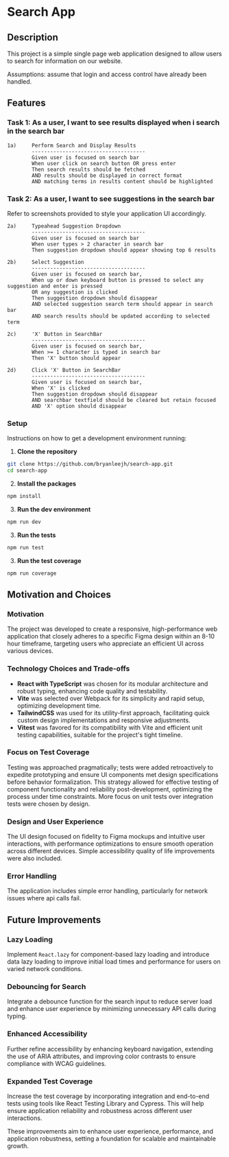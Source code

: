 # Search App

## Description

This project is a simple single page web application designed to allow users to search for information on our website.

Assumptions: assume that login and access control have already been handled.

## Features

### Task 1: As a user, I want to see results displayed when i search in the search bar

```
1a)     Perform Search and Display Results
        -------------------------------------
        Given user is focused on search bar
        When user click on search button OR press enter
        Then search results should be fetched
        AND results should be displayed in correct format
        AND matching terms in results content should be highlighted
```

### Task 2: As a user, I want to see suggestions in the search bar

Refer to screenshots provided to style your application UI accordingly.

```
2a)     Typeahead Suggestion Dropdown
        -------------------------------------
        Given user is focused on search bar
        When user types > 2 character in search bar
        Then suggestion dropdown should appear showing top 6 results
```

```
2b)     Select Suggestion
        -------------------------------------
        Given user is focused on search bar,
        When up or down keyboard button is pressed to select any suggestion and enter is pressed
        OR any suggestion is clicked
        Then suggestion dropdown should disappear
        AND selected suggestion search term should appear in search bar
        AND search results should be updated according to selected term
```

```
2c)     'X' Button in SearchBar
        -------------------------------------
        Given user is focused on search bar,
        When >= 1 character is typed in search bar
        Then 'X' button should appear
```

```
2d)     Click 'X' Button in SearchBar
        -------------------------------------
        Given user is focused on search bar,
        When 'X' is clicked
        Then suggestion dropdown should disappear
        AND searchbar textfield should be cleared but retain focused
        AND 'X' option should disappear
```

### Setup

Instructions on how to get a development environment running:

1. **Clone the repository**

```bash
git clone https://github.com/bryanleejh/search-app.git
cd search-app
```

2. **Install the packages**

```bash
npm install
```

3. **Run the dev environment**

```bash
npm run dev
```

3. **Run the tests**

```bash
npm run test
```

3. **Run the test coverage**

```bash
npm run coverage
```

## Motivation and Choices

### Motivation

The project was developed to create a responsive, high-performance web application that closely adheres to a specific Figma design within an 8-10 hour timeframe, targeting users who appreciate an efficient UI across various devices.

### Technology Choices and Trade-offs

- **React with TypeScript** was chosen for its modular architecture and robust typing, enhancing code quality and testability.
- **Vite** was selected over Webpack for its simplicity and rapid setup, optimizing development time.
- **TailwindCSS** was used for its utility-first approach, facilitating quick custom design implementations and responsive adjustments.
- **Vitest** was favored for its compatibility with Vite and efficient unit testing capabilities, suitable for the project's tight timeline.

### Focus on Test Coverage

Testing was approached pragmatically; tests were added retroactively to expedite prototyping and ensure UI components met design specifications before behavior formalization. This strategy allowed for effective testing of component functionality and reliability post-development, optimizing the process under time constraints. More focus on unit tests over integration tests were chosen by design.

### Design and User Experience

The UI design focused on fidelity to Figma mockups and intuitive user interactions, with performance optimizations to ensure smooth operation across different devices. Simple accessibility quality of life improvements were also included.

### Error Handling

The application includes simple error handling, particularly for network issues where api calls fail.

## Future Improvements

### Lazy Loading

Implement `React.lazy` for component-based lazy loading and introduce data lazy loading to improve initial load times and performance for users on varied network conditions.

### Debouncing for Search

Integrate a debounce function for the search input to reduce server load and enhance user experience by minimizing unnecessary API calls during typing.

### Enhanced Accessibility

Further refine accessibility by enhancing keyboard navigation, extending the use of ARIA attributes, and improving color contrasts to ensure compliance with WCAG guidelines.

### Expanded Test Coverage

Increase the test coverage by incorporating integration and end-to-end tests using tools like React Testing Library and Cypress. This will help ensure application reliability and robustness across different user interactions.

These improvements aim to enhance user experience, performance, and application robustness, setting a foundation for scalable and maintainable growth.
